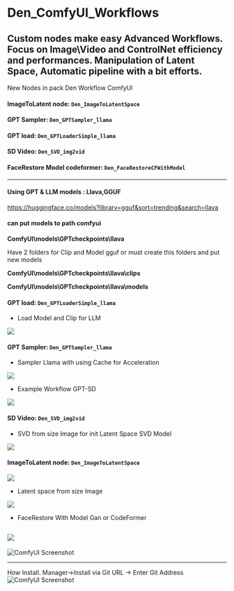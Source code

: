 Den_ComfyUI_Workflows
==============
Custom nodes make easy Advanced Workflows. 
Focus on Image\Video and ControlNet efficiency and performances.
Manipulation of Latent Space, Automatic pipeline with a bit efforts.
--------------
New Nodes in pack Den Workflow ComfyUI
#### ImageToLatent node: `Den_ImageToLatentSpace`
#### GPT Sampler: `Den_GPTSampler_llama`
#### GPT load: `Den_GPTLoaderSimple_llama`
#### SD Video: `Den_SVD_img2vid`
#### FaceRestore Model codeformer: `Den_FaceRestoreCFWithModel`
--------------
#### Using GPT & LLM models : Llava,GGUF
https://huggingface.co/models?library=gguf&sort=trending&search=llava

#### can put models to path comfyui
**ComfyUI\models\GPTcheckpoints\llava**

Have 2 folders for Clip and Model gguf or must create this folders and put new models

**ComfyUI\models\GPTcheckpoints\llava\clips**

**ComfyUI\models\GPTcheckpoints\llava\models**

#### GPT load: `Den_GPTLoaderSimple_llama`
- Load Model and Clip for LLM

![](18d83b489b44ea98d3ac277a53036568.png)

#### GPT Sampler: `Den_GPTSampler_llama`
- Sampler Llama with using Cache for Acceleration

![](ba951e180cc4c9304541abe2843c28ce.png)

- Example Workflow GPT-SD

![](6da778c85399f187e2829a3e460b2938.jpg)

#### SD Video: `Den_SVD_img2vid`

- SVD from size Image for init Latent Space SVD Model

![](dfdbcbea00bdfcbdcf7d0d73b3cb83f7.png)

#### ImageToLatent node: `Den_ImageToLatentSpace`

![](17b6e18ef0deec9f82138b66ca7aace6.png)

- Latent space from size Image

![](d88f68c317f3f790055be5978e2689dc.png)

- FaceRestore With Model Gan or CodeFormer

![](b64810ce1266a038ccd532aa9389c996.png)
--------------
![ComfyUI Screenshot](e92381a5d7c26f138d1451c8b4f52142.jpg)

--------------
How Install. Manager->Install via Git URL -> Enter Git Address 
![ComfyUI Screenshot](88ab9b2c48fb20688935a1bf8ea4b44e.png)